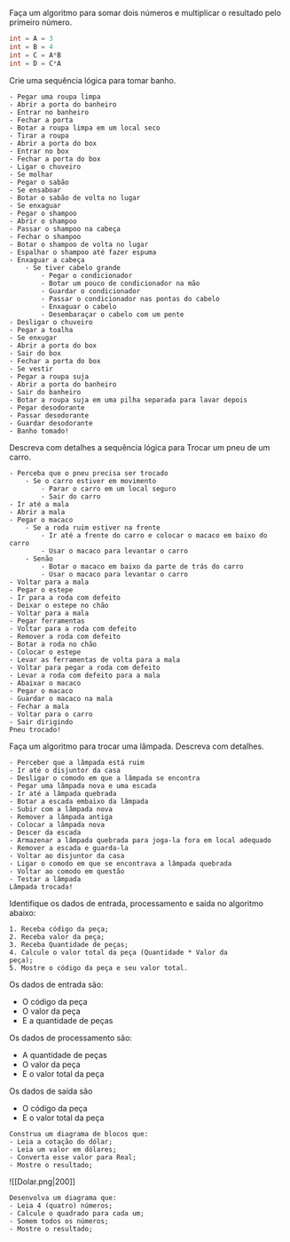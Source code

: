 Faça um algoritmo para somar dois números e multiplicar
o resultado pelo primeiro número.

```cs
int = A = 3
int = B = 4
int = C = A*B
int = D = C*A
```

Crie uma sequência lógica para tomar banho.

```
- Pegar uma roupa limpa
- Abrir a porta do banheiro
- Entrar no banheiro
- Fechar a porta
- Botar a roupa limpa em um local seco
- Tirar a roupa
- Abrir a porta do box
- Entrar no box
- Fechar a porta do box
- Ligar o chuveiro
- Se molhar
- Pegar o sabão
- Se ensaboar
- Botar o sabão de volta no lugar
- Se enxaguar
- Pegar o shampoo
- Abrir o shampoo
- Passar o shampoo na cabeça
- Fechar o shampoo
- Botar o shampoo de volta no lugar
- Espalhar o shampoo até fazer espuma
- Enxaguar a cabeça
	- Se tiver cabelo grande
		- Pegar o condicionador
		- Botar um pouco de condicionador na mão
		- Guardar o condicionador
		- Passar o condicionador nas pontas do cabelo
		- Enxaguar o cabelo
		- Desembaraçar o cabelo com um pente
- Desligar o chuveiro
- Pegar a toalha
- Se enxugar
- Abrir a porta do box
- Sair do box
- Fechar a porta do box
- Se vestir
- Pegar a roupa suja
- Abrir a porta do banheiro
- Sair do banheiro
- Botar a roupa suja em uma pilha separada para lavar depois
- Pegar desodorante
- Passar desodorante
- Guardar desodorante
- Banho tomado! 
```

Descreva com detalhes a sequência lógica para Trocar um
pneu de um carro.

```
- Perceba que o pneu precisa ser trocado
	- Se o carro estiver em movimento
		- Parar o carro em um local seguro
		- Sair do carro
- Ir até a mala
- Abrir a mala
- Pegar o macaco
	- Se a roda ruim estiver na frente
		- Ir até a frente do carro e colocar o macaco em baixo do carro
		- Usar o macaco para levantar o carro
	- Senão
		- Botar o macaco em baixo da parte de trás do carro
		- Usar o macaco para levantar o carro
- Voltar para a mala
- Pegar o estepe
- Ir para a roda com defeito
- Deixar o estepe no chão
- Voltar para a mala
- Pegar ferramentas
- Voltar para a roda com defeito
- Remover a roda com defeito
- Botar a roda no chão
- Colocar o estepe
- Levar as ferramentas de volta para a mala
- Voltar para pegar a roda com defeito
- Levar a roda com defeito para a mala
- Abaixar o macaco
- Pegar o macaco
- Guardar o macaco na mala
- Fechar a mala
- Voltar para o carro 
- Sair dirigindo
Pneu trocado!
```

Faça um algoritmo para trocar uma lâmpada. Descreva
com detalhes.

```
- Perceber que a lâmpada está ruim
- Ir até o disjuntor da casa
- Desligar o comodo em que a lâmpada se encontra
- Pegar uma lâmpada nova e uma escada
- Ir até a lâmpada quebrada
- Botar a escada embaixo da lâmpada
- Subir com a lâmpada nova
- Remover a lâmpada antiga
- Colocar a lâmpada nova
- Descer da escada
- Armazenar a lâmpada quebrada para joga-la fora em local adequado
- Remover a escada e guarda-la
- Voltar ao disjuntor da casa
- Ligar o comodo em que se encontrava a lâmpada quebrada
- Voltar ao comodo em questão
- Testar a lâmpada
Lâmpada trocada!
```

Identifique os dados de entrada, processamento e saída no
algoritmo abaixo:

```
1. Receba código da peça;
2. Receba valor da peça;
3. Receba Quantidade de peças;
4. Calcule o valor total da peça (Quantidade * Valor da
peça);
5. Mostre o código da peça e seu valor total.
```

Os dados de entrada são:
- O código da peça
- O valor da peça
- E a quantidade de peças

Os dados de processamento são:
- A quantidade de peças
- O valor da peça
- E o valor total da peça

Os dados de saída são
- O código da peça
- E o valor total da peça

```
Construa um diagrama de blocos que:
- Leia a cotação do dólar;
- Leia um valor em dólares;
- Converta esse valor para Real;
- Mostre o resultado;
```

![[Dolar.png|200]]

```
Desenvolva um diagrama que:
- Leia 4 (quatro) números;
- Calcule o quadrado para cada um;
- Somem todos os números;
- Mostre o resultado;
```
